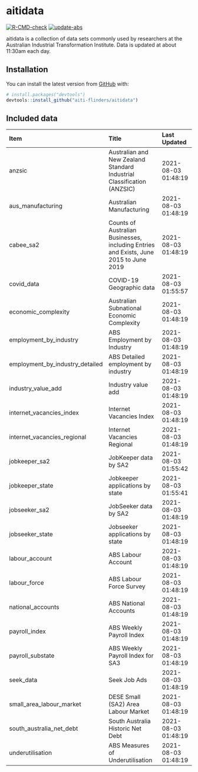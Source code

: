 
<!-- README.md is generated from README.Rmd. Please edit that file -->

# aitidata

<!-- badges: start -->

[![R-CMD-check](https://github.com/aiti-flinders/aitidata/actions/workflows/R-CMD-check.yaml/badge.svg)](https://github.com/aiti-flinders/aitidata/actions/workflows/R-CMD-check.yaml)
[![update-abs](https://github.com/aiti-flinders/aitidata/workflows/update-abs/badge.svg)](https://github.com/aiti-flinders/aitidata/actions)
<!-- badges: end -->

aitidata is a collection of data sets commonly used by researchers at
the Australian Industrial Transformation Institute. Data is updated at
about 11:30am each day.

## Installation

You can install the latest version from [GitHub](https://github.com/)
with:

``` r
# install.packages("devtools")
devtools::install_github("aiti-flinders/aitidata")
```

## Included data

| Item                               | Title                                                                                 | Last Updated        |
| :--------------------------------- | :------------------------------------------------------------------------------------ | :------------------ |
| anzsic                             | Australian and New Zealand Standard Industrial Classification (ANZSIC)                | 2021-08-03 01:48:19 |
| aus\_manufacturing                 | Australian Manufacturing                                                              | 2021-08-03 01:48:19 |
| cabee\_sa2                         | Counts of Australian Businesses, including Entries and Exists, June 2015 to June 2019 | 2021-08-03 01:48:19 |
| covid\_data                        | COVID-19 Geographic data                                                              | 2021-08-03 01:55:57 |
| economic\_complexity               | Australian Subnational Economic Complexity                                            | 2021-08-03 01:48:19 |
| employment\_by\_industry           | ABS Employment by Industry                                                            | 2021-08-03 01:48:19 |
| employment\_by\_industry\_detailed | ABS Detailed employment by industry                                                   | 2021-08-03 01:48:19 |
| industry\_value\_add               | Industry value add                                                                    | 2021-08-03 01:48:19 |
| internet\_vacancies\_index         | Internet Vacancies Index                                                              | 2021-08-03 01:48:19 |
| internet\_vacancies\_regional      | Internet Vacancies Regional                                                           | 2021-08-03 01:48:19 |
| jobkeeper\_sa2                     | JobKeeper data by SA2                                                                 | 2021-08-03 01:55:42 |
| jobkeeper\_state                   | Jobkeeper applications by state                                                       | 2021-08-03 01:55:41 |
| jobseeker\_sa2                     | JobSeeker data by SA2                                                                 | 2021-08-03 01:48:19 |
| jobseeker\_state                   | Jobseeker applications by state                                                       | 2021-08-03 01:48:19 |
| labour\_account                    | ABS Labour Account                                                                    | 2021-08-03 01:48:19 |
| labour\_force                      | ABS Labour Force Survey                                                               | 2021-08-03 01:48:19 |
| national\_accounts                 | ABS National Accounts                                                                 | 2021-08-03 01:48:19 |
| payroll\_index                     | ABS Weekly Payroll Index                                                              | 2021-08-03 01:48:19 |
| payroll\_substate                  | ABS Weekly Payroll Index for SA3                                                      | 2021-08-03 01:48:19 |
| seek\_data                         | Seek Job Ads                                                                          | 2021-08-03 01:48:19 |
| small\_area\_labour\_market        | DESE Small (SA2) Area Labour Market                                                   | 2021-08-03 01:48:19 |
| south\_australia\_net\_debt        | South Australia Historic Net Debt                                                     | 2021-08-03 01:48:19 |
| underutilisation                   | ABS Measures of Underutilisation                                                      | 2021-08-03 01:48:19 |
